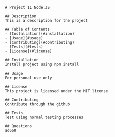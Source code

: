 
        # Project 11 Node.JS

        ## Description
        This is a description for the project 
        
        ## Table of Contents
        - [Installation](#installation)
        - [Usage](#usage)
        - [Contributing](#contributing)
        - [Tests](#tests)
        - [License](#license)
        
        ## Installation
        Install project using npm install
        
        ## Usage
        For personal use only 
        
        ## License
        This project is licensed under the MIT license.

        ## Contributing
        Contribute through the github
        
        ## Tests
        Test using normal testing processes
        
        ## Questions 
        ad660
        
        